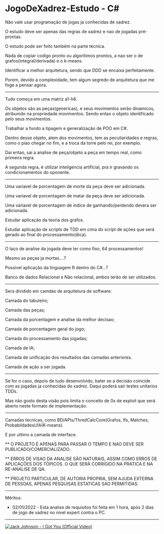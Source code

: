 # JogoDeXadrez-Estudo - C#

Não vale usar programação de jogas ja conhecidas de xadrez.

O estudo deve ser apenas das regras de xadrez e nao de jogadas pré-prontas.

O estudo pode ser feito também na parte técnica.

Nada de copiar codigo pronto ou algoritimos prontos, a nao ser o de grafos(integral/derivada) e o k-means.

Identificar a melhor arquitetura, sendo que DDD se encaixa perfeitamente.

Porem, devido a complexidade, tem algum segredo de arquitetura que me foge a pensar agora.

----------------------------------------------------------------------------------------------

Tudo começa em uma matriz a1-h8.

Os objetos são as peças(genericas), e seus movimentos serão dinamicos, atribunido na propriedade movimentos. Sendo entao o objeto identificado pelo seus movimentos. 

Trabalhar a fundo a tipagem e generalização de POO em C#.

Dentro desse objeto, alem dos movimentos, tem as peculiaridades e regras, como o piao chegar no fim, e a troca da torre pelo rei, por exemplo.

Dai entao, sai a analise de peça/objeto a peça em tempo real, como primeira regra.

A segunda regra, é utilizar inteligencia artificial, pra ir gravando os condicionamentos do oponente.

----------------------------------------------------------------------------------------------

Uma variavel de porcentagem de morte da peça deve ser adicionada.

Uma variavel de porcentagem de matar da peça deve ser adicionada.

Uma variavel de porcentagem de indice de ganhando/perdendo devera ser adicionada.

Estudar aplicação da teoria dos grafos.

Estudar aplicação de scripts de TDD em cima do script de ações que será gerado ao final do processamento(dica).

----------------------------------------------------------------------------------------------

O laço de analise da jogada deve ter como fixo, 64 processamentos!

Mesmo as peças ja mortas....?

Possível aplicação da linguagem R dentro do C#...?

Banco de dados Relacional e Não relacional, ambos terão de ser utilizados.

----------------------------------------------------------------------------------------------

Sera dividido em camdas de arquitetura de software:

Camada do tabuleiro;

Camada das peças;

Camada da porcentagem e analise da melhor decisao;

Camada de porcentagem geral do jogo;

Camada do processamento das jogadas;

Camada de IA;

Camada de unificação dos resultados das camadas anteriores.

Camada de ação a ser jogada.

----------------------------------------------------------------------------------------------

Se for o caso, depois de tudo desenvolvido, bater se a decisão coincide com as jogadas ja conhecidas do xadrez. Daqui poderá sair testes unitarios TDDs.

Mas não gosto desta visão pois limita o conceito de 0x de exploit que será aberto neste formato de implementação.

----------------------------------------------------------------------------------------------

Camadas tecnicas, como BD/APIs/ThredCalcCore(Grafos, Ifs, Matches, Probabildades)/IA(K-means).

E por ultimo a camada de interface.


** O PROJETO É APENAS PARA PASSAR O TEMPO E NAO DEVE SER PUBLICADO/COMERCIALIZADO.

** ERROS DE VISAO DA ANALISE SÃO NATURAIS, ASSIM COMO ERROS DE APLICAÇÕES DOS TÒPICOS. O QUE SERÀ CORRIGIDO NA PRATICA E NA RE-ANALISE DE QA.

** PROJETO PARTICULAR, DE AUTORIA PROPRIA, SEM AJUDA EXTERNA DE PESSOAS, APENAS PESQUISAS ESTATICAS SAO PERMITIDAS.

----------------------------------------------------------------------------------------------

Méritos:

- 02/01/2022 - Esta analise de requisitos foi feita em 1 hora, após 2 dias de jogo de xadrez no nivel expert contra o PC.

----------------------------------------------------------------------------------------------

[![Jack Johnson - I Got You (Official Video)](https://img.youtube.com/vi/dBWFUVq85gs/0.jpg)](https://www.youtube.com/watch?v=dBWFUVq85gs "Jack Johnson - I Got You (Official Video)")



